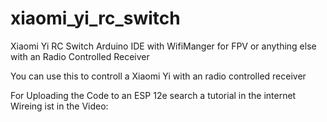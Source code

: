 # xiaomi_yi_rc_switch
Xiaomi Yi RC Switch Arduino IDE with WifiManger for FPV or anything else with an Radio Controlled Receiver

You can use this to controll a Xiaomi Yi with an radio controlled receiver

For Uploading the Code to an ESP 12e search a tutorial in the internet
Wireing ist in the Video:
